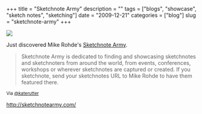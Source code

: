 +++
title = "Sketchnote Army"
description = ""
tags = ["blogs", "showcase", "sketch notes", "sketching"]
date = "2009-12-21"
categories = ["blog"]
slug = "sketchnote-army"
+++



  <div class="notebook-screenshot"><a href="http://sketchnotearmy.com/"><img src="//media.konigi.com/bluga/wt4b2fb59fbc34e_large.jpg"/></a></div><p>Just discovered Mike Rohde's <a href="http://sketchnotearmy.com/">Sketchnote Army</a>.</p>

<p><blockquote>Sketchnote Army is dedicated to finding and showcasing sketchnotes and sketchnoters from around the world, from events, conferences, workshops or wherever sketchnotes are captured or created. If you sketchnote, send your sketchnotes URL to Mike Rohde to have them featured there.</blockquote></p>

<p><small>Via <a href="http://twitter.com/katerutter/statuses/6900256479">@katerutter</a></small></p>

    
  <a href="http://sketchnotearmy.com/">http://sketchnotearmy.com/</a>
